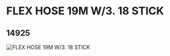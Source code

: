 # FLEX HOSE 19M W/3. 18 STICK
## 14925
![FLEX HOSE 19M W/3. 18 STICK](https://lc-www-live-s.legocdn.com/media/bricks/5/2/6044636.jpg)